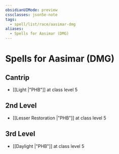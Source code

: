 ```yaml
---
obsidianUIMode: preview
cssclasses: json5e-note
tags:
  - spell/list/race/aasimar-dmg
aliases:
  - Spells for Aasimar (DMG)
---
```

# Spells for Aasimar (DMG)

## Cantrip

- [[Light \|"PHB"]] at class level 5

## 2nd Level

- [[Lesser Restoration \|"PHB"]] at class level 5

## 3rd Level

- [[Daylight \|"PHB"]] at class level 5
